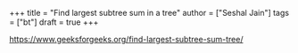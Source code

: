 +++
title = "Find largest subtree sum in a tree"
author = ["Seshal Jain"]
tags = ["bt"]
draft = true
+++

<https://www.geeksforgeeks.org/find-largest-subtree-sum-tree/>
